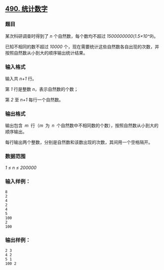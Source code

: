## [490. 统计数字](https://www.acwing.com/problem/content/492/)

### 题目

某次科研调查时得到了 *n* 个自然数，每个数均不超过 *1500000000*(*1.5×10^9*)。

已知不相同的数不超过 *10000* 个，现在需要统计这些自然数各自出现的次数，并按照自然数从小到大的顺序输出统计结果。

### 输入格式

输入共 *n+1* 行。

第 *1* 行是整数 *n*，表示自然数的个数；

第 *2* 至 *n+1* 每行一个自然数。

### 输出格式

输出包含 *m* 行（*m* 为 *n* 个自然数中不相同数的个数），按照自然数从小到大的顺序输出。

每行输出两个整数，分别是自然数和该数出现的次数，其间用一个空格隔开。

### 数据范围

*1 ≤ n ≤ 200000*

### 输入样例：

```
8
2
4
2
4
5
100
2
100
```

### 输出样例：

```
2 3
4 2
5 1
100 2
```
